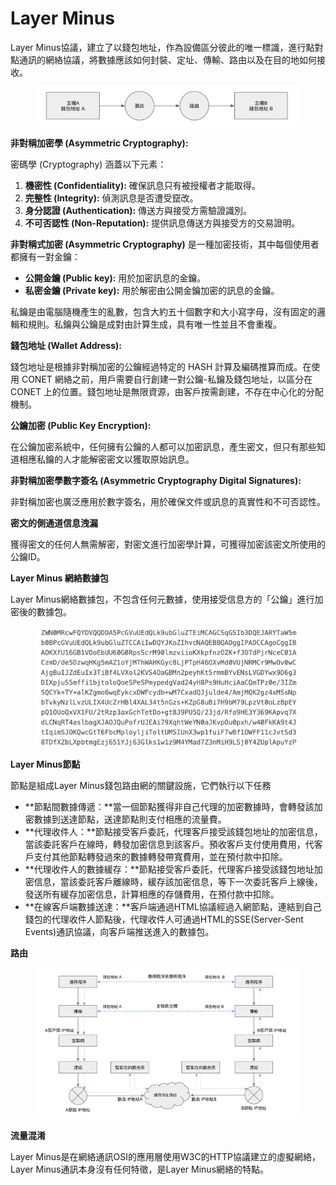 # Layer Minus

Layer Minus協議，建立了以錢包地址，作為設備區分彼此的唯一標識，進行點對點通訊的網絡協議，將數據應該如何封裝、定址、傳輸、路由以及在目的地如何接收。

<figure><img src="../../../.gitbook/assets/image (4).png" alt=""><figcaption></figcaption></figure>

**非對稱加密學 (Asymmetric Cryptography):**

密碼學 (Cryptography) 涵蓋以下元素：

1. **機密性 (Confidentiality):** 確保訊息只有被授權者才能取得。
2. **完整性 (Integrity):** 偵測訊息是否遭受竄改。
3. **身分認證 (Authentication):** 傳送方與接受方需驗證識別。
4. **不可否認性 (Non-Reputation):** 提供訊息傳送方與接受方的交易證明。

**非對稱式加密 (Asymmetric Cryptography)** 是一種加密技術，其中每個使用者都擁有一對金鑰：

* **公開金鑰 (Public key):** 用於加密訊息的金鑰。
* **私密金鑰 (Private key):** 用於解密由公開金鑰加密的訊息的金鑰。

私鑰是由電腦隨機產生的亂數，包含大約五十個數字和大小寫字母，沒有固定的邏輯和規則。私鑰與公鑰是成對由計算生成，具有唯一性並且不會重複。

**錢包地址 (Wallet Address):**

錢包地址是根據非對稱加密的公鑰經過特定的 HASH 計算及編碼推算而成。在使用 CONET 網絡之前，用戶需要自行創建一對公鑰-私鑰及錢包地址，以區分在 CONET 上的位置。錢包地址是無限資源，由客戶按需創建，不存在中心化的分配機制。

**公鑰加密 (Public Key Encryption):**

在公鑰加密系統中，任何擁有公鑰的人都可以加密訊息，產生密文，但只有那些知道相應私鑰的人才能解密密文以獲取原始訊息。

**非對稱加密學數字簽名 (Asymmetric Cryptography Digital Signatures):**

非對稱加密也廣泛應用於數字簽名，用於確保文件或訊息的真實性和不可否認性。

**密文的側通道信息洩漏**

獲得密文的任何人無需解密，對密文進行加密學計算，可獲得加密該密文所使用的公鑰ID。

**Layer Minus 網絡數據包**

Layer Minus網絡數據包，不包含任何元數據，使用接受信息方的「公鑰」進行加密後的數據包。

<figure><img src="../../../.gitbook/assets/image (5).png" alt=""><figcaption></figcaption></figure>

**Layer Minus節點**

節點是組成Layer Minus錢包路由網的關鍵設施，它們執行以下任務

* **節點間數據傳遞：**當一個節點獲得非自己代理的加密數據時，會轉發該加密數據到送達節點，送達節點則支付相應的流量費。
* **代理收件人：**節點接受客戶委託，代理客戶接受該錢包地址的加密信息，當該委託客戶在線時，轉發加密信息到該客戶。預收客戶支付使用費用，代客戶支付其他節點轉發過來的數據轉發帶寬費用，並在預付款中扣除。
* **代理收件人的數據緩存：**節點接受客戶委託，代理客戶接受該錢包地址加密信息，當該委託客戶離線時，緩存該加密信息，等下一次委託客戶上線後，發送所有緩存加密信息，計算相應的存儲費用，在預付款中扣除。
* **在線客戶端數據送達：**客戶端通過HTML協議經過入網節點，連結到自己錢包的代理收件人節點後，代理收件人可通過HTML的SSE(Server-Sent Events)通訊協議，向客戶端推送進入的數據包。

**路由**

<figure><img src="../../../.gitbook/assets/image (6).png" alt=""><figcaption></figcaption></figure>

**流量混淆**

Layer Minus是在網絡通訊OSI的應用層使用W3C的HTTP協議建立的虛擬網絡，Layer Minus通訊本身沒有任何特徵，是Layer Minus網絡的特點。
